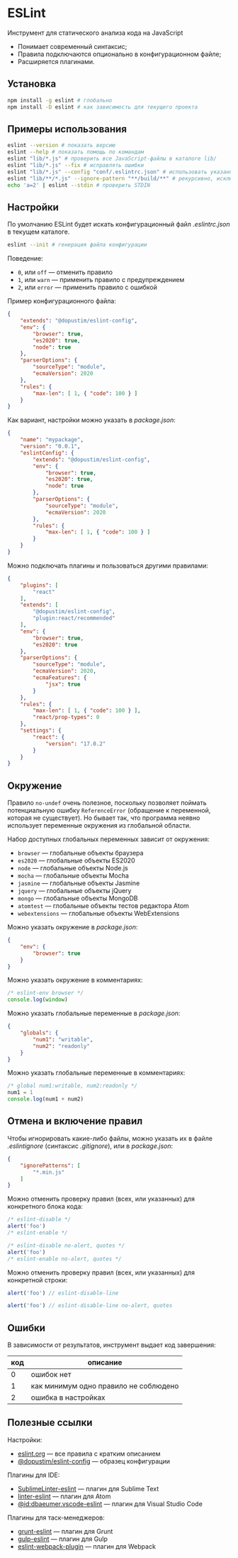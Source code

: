 
# ESLint

Инструмент для статического анализа кода на JavaScript

- Понимает современный синтаксис;
- Правила подключаются опционально в конфигурационном файле;
- Расширяется плагинами.

## Установка

```sh
npm install -g eslint # глобально
npm install -D eslint # как зависимость для текущего проекта
```

## Примеры использования

```sh
eslint --version # показать версию
eslint --help # показать помощь по командам
eslint "lib/*.js" # проверить все JavaScript-файлы в каталоге lib/
eslint "lib/*.js" --fix # исправлять ошибки
eslint "lib/*.js" --config "conf/.eslintrc.json" # использовать указанный конфиг
eslint "lib/**/*.js" --ignore-pattern "**/build/**" # рекурсивно, исключить build
echo 'a=2' | eslint --stdin # проверить STDIN
```

## Настройки

По умолчанию ESLint будет искать конфигурационный файл *.eslintrc.json* в текущем каталоге.

```sh
eslint --init # генерация файла конфигурации
```

Поведение:

- `0`, или `off` — отменить правило
- `1`, или `warn` — применить правило с предупреждением
- `2`, или `error` — применить правило с ошибкой

Пример конфигурационного файла:

```json
{
    "extends": "@dopustim/eslint-config",
    "env": {
        "browser": true,
        "es2020": true,
        "node": true
    },
    "parserOptions": {
        "sourceType": "module",
        "ecmaVersion": 2020
    },
    "rules": {
        "max-len": [ 1, { "code": 100 } ]
    }
}
```

Как вариант, настройки можно указать в *package.json*:

```json
{
    "name": "mypackage",
    "version": "0.0.1",
    "eslintConfig": {
        "extends": "@dopustim/eslint-config",
        "env": {
            "browser": true,
            "es2020": true,
            "node": true
        },
        "parserOptions": {
            "sourceType": "module",
            "ecmaVersion": 2020
        },
        "rules": {
            "max-len": [ 1, { "code": 100 } ]
        }
    }
}
```

Можно подключать плагины и пользоваться другими правилами:

```json
{
    "plugins": [
        "react"
    ],
    "extends": [
        "@dopustim/eslint-config",
        "plugin:react/recommended"
    ],
    "env": {
        "browser": true,
        "es2020": true
    },
    "parserOptions": {
        "sourceType": "module",
        "ecmaVersion": 2020,
        "ecmaFeatures": {
            "jsx": true
        }
    },
    "rules": {
        "max-len": [ 1, { "code": 100 } ],
        "react/prop-types": 0
    },
    "settings": {
        "react": {
            "version": "17.0.2"
        }
    }
}
```

## Окружение

Правило `no-undef` очень полезное, поскольку позволяет поймать потенциальную ошибку `ReferenceError` (обращение к переменной, которая не существует). Но бывает так, что программа неявно использует переменные окружения из глобальной области.

Набор доступных глобальных переменных зависит от окружения:

- `browser` — глобальные объекты браузера
- `es2020` — глобальные объекты ES2020
- `node` — глобальные объекты Node.js
- `mocha` — глобальные объекты Mocha
- `jasmine` — глобальные объекты Jasmine
- `jquery` — глобальные объекты jQuery
- `mongo` — глобальные объекты MongoDB
- `atomtest` — глобальные объекты тестов редактора Atom
- `webextensions` — глобальные объекты WebExtensions

Можно указать окружение в *package.json*:

```json
{
    "env": {
        "browser": true
    }
}
```

Можно указать окружение в комментариях:

```js
/* eslint-env browser */
console.log(window)
```

Можно указать глобальные переменные в *package.json*:

```json
{
    "globals": {
        "num1": "writable",
        "num2": "readonly"
    }
}
```

Можно указать глобальные переменные в комментариях:

```js
/* global num1:writable, num2:readonly */
num1 = 1
console.log(num1 + num2)
```

## Отмена и включение правил

Чтобы игнорировать какие-либо файлы, можно указать их в файле *.eslintignore* (синтаксис *.gitignore*), или в *package.json*:

```json
{
    "ignorePatterns": [
        "*.min.js"
    ]
}
```

Можно отменить проверку правил (всех, или указанных) для конкретного блока кода:

```js
/* eslint-disable */
alert('foo')
/* eslint-enable */

/* eslint-disable no-alert, quotes */
alert('foo')
/* eslint-enable no-alert, quotes */
```

Можно отменить проверку правил (всех, или указанных) для конкретной строки:

```js
alert('foo') // eslint-disable-line

alert('foo') // eslint-disable-line no-alert, quotes
```

## Ошибки

В зависимости от результатов, инструмент выдает код завершения:

| код | описание                              |
| --- | ------------------------------------- |
|   0 | ошибок нет                            |
|   1 | как минимум одно правило не соблюдено |
|   2 | ошибка в настройках                   |

## Полезные ссылки

Настройки:

- [eslint.org](https://eslint.org/docs/rules/) — все правила с кратким описанием
- [@dopustim/eslint-config](https://github.com/dopustim/eslint-config) — образец конфигурации

Плагины для IDE:

- [SublimeLinter-eslint](https://packagecontrol.io/packages/SublimeLinter-eslint) — плагин для Sublime Text
- [linter-eslint](https://atom.io/packages/linter-eslint) — плагин для Atom
- [@id:dbaeumer.vscode-eslint](https://marketplace.visualstudio.com/items?itemName=dbaeumer.vscode-eslint) — плагин для Visual Studio Code

Плагины для таск-менеджеров:

- [grunt-eslint](https://www.npmjs.com/package/grunt-eslint) — плагин для Grunt
- [gulp-eslint](https://www.npmjs.com/package/gulp-eslint) — плагин для Gulp
- [eslint-webpack-plugin](https://www.npmjs.com/package/eslint-webpack-plugin) — плагин для Webpack
